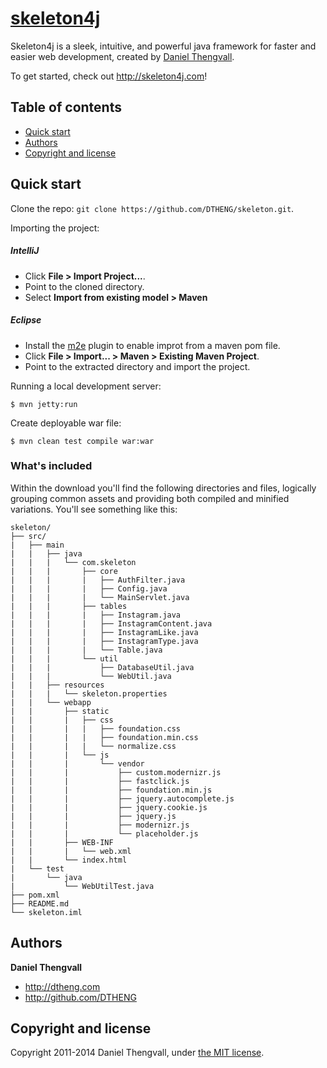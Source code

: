 # [skeleton4j](http://skeleton4j.com)

Skeleton4j is a sleek, intuitive, and powerful java framework for faster and easier web development, created by [Daniel Thengvall](http://dtheng.com).

To get started, check out <http://skeleton4j.com>!

## Table of contents

 - [Quick start](#quick-start)
 - [Authors](#authors)
 - [Copyright and license](#copyright-and-license)

## Quick start

Clone the repo: `git clone https://github.com/DTHENG/skeleton.git`.

Importing the project:

##### IntelliJ
- Click **File > Import Project...**.
- Point to the cloned directory.
- Select **Import from existing model > Maven**

##### Eclipse
- Install the [m2e](http://eclipse.org/m2e/) plugin to enable improt from a maven pom file.
- Click **File > Import... > Maven > Existing Maven Project**.
- Point to the extracted directory and import the project.

Running a local development server:
```
$ mvn jetty:run
```

Create deployable war file:
```
$ mvn clean test compile war:war
```


### What's included

Within the download you'll find the following directories and files, logically grouping common assets and providing both compiled and minified variations. You'll see something like this:

```
skeleton/
├── src/
|	├── main
|	|	├── java
|	|	|	└── com.skeleton
|	|	|		├── core
|	|	|		|	├── AuthFilter.java
|	|	|		|	├── Config.java
|	|	|		|	└── MainServlet.java
|	|	|		├──	tables
|	|	|		|	├── Instagram.java
|	|	|		|	├── InstagramContent.java
|	|	|		|	├── InstagramLike.java
|	|	|		|	├── InstagramType.java
|	|	|		|	└── Table.java
|	|	|		└──	util
|	|	|			├── DatabaseUtil.java
|	|	|			└── WebUtil.java
|	|	├── resources
|	|	|	└── skeleton.properties
|	|	└── webapp
|	|		├── static
|	|		|	├── css
|	|		|	|	├── foundation.css
|	|		|	|	├── foundation.min.css
|	|		|	|	└── normalize.css
|	|		|	└── js
|	|		|		└── vendor
|	|		|			├── custom.modernizr.js
|	|		|			├── fastclick.js
|	|		|			├── foundation.min.js
|	|		|			├── jquery.autocomplete.js
|	|		|			├── jquery.cookie.js
|	|		|			├── jquery.js
|	|		|			├── modernizr.js
|	|		|			└── placeholder.js
|	|		├── WEB-INF
|	|		|	└── web.xml
|	|		└── index.html
|	└── test
|		└── java
|			└── WebUtilTest.java
├── pom.xml
├── README.md
└── skeleton.iml
```


## Authors

**Daniel Thengvall**

- <http://dtheng.com>
- <http://github.com/DTHENG>


## Copyright and license

Copyright 2011-2014 Daniel Thengvall, under [the MIT license](http://opensource.org/licenses/MIT).
